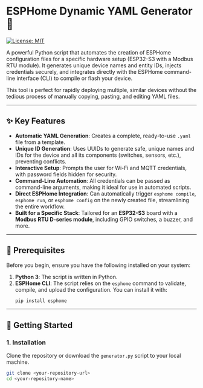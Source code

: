 # ESPHome Dynamic YAML Generator 🚀

[![License: MIT](https://img.shields.io/badge/License-MIT-yellow.svg)](https://opensource.org/licenses/MIT)

A powerful Python script that automates the creation of ESPHome configuration files for a specific hardware setup (ESP32-S3 with a Modbus RTU module). It generates unique device names and entity IDs, injects credentials securely, and integrates directly with the ESPHome command-line interface (CLI) to compile or flash your device.

This tool is perfect for rapidly deploying multiple, similar devices without the tedious process of manually copying, pasting, and editing YAML files.



***

## ✨ Key Features

* **Automatic YAML Generation**: Creates a complete, ready-to-use `.yaml` file from a template.
* **Unique ID Generation**: Uses UUIDs to generate safe, unique names and IDs for the device and all its components (switches, sensors, etc.), preventing conflicts.
* **Interactive Setup**: Prompts the user for Wi-Fi and MQTT credentials, with password fields hidden for security.
* **Command-Line Automation**: All credentials can be passed as command-line arguments, making it ideal for use in automated scripts.
* **Direct ESPHome Integration**: Can automatically trigger `esphome compile`, `esphome run`, or `esphome config` on the newly created file, streamlining the entire workflow.
* **Built for a Specific Stack**: Tailored for an **ESP32-S3** board with a **Modbus RTU D-series module**, including GPIO switches, a buzzer, and more.

***

## 🔧 Prerequisites

Before you begin, ensure you have the following installed on your system:

1.  **Python 3**: The script is written in Python.
2.  **ESPHome CLI**: The script relies on the `esphome` command to validate, compile, and upload the configuration. You can install it with:
    ```bash
    pip install esphome
    ```

***

## 🚀 Getting Started

### 1. Installation

Clone the repository or download the `generator.py` script to your local machine.

```bash
git clone <your-repository-url>
cd <your-repository-name>
